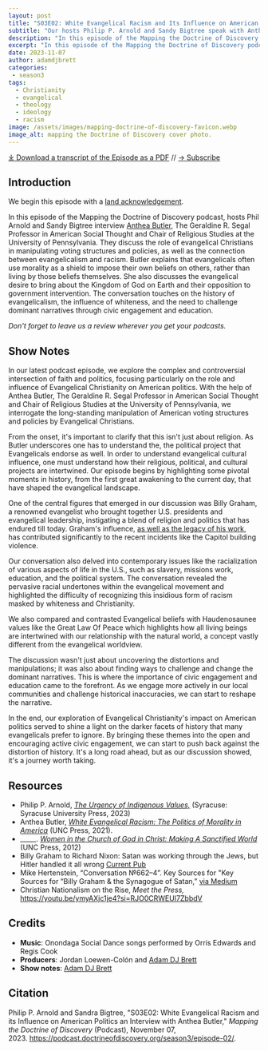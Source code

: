```yaml
---
layout: post
title: "S03E02: White Evangelical Racism and Its Influence on American Politics an Interview with Anthea Butler"
subtitle: "Our hosts Philip P. Arnold and Sandy Bigtree speak with Anthea Butler"
description: "In this episode of the Mapping the Doctrine of Discovery podcast, hosts Phil Arnold and Sandy Bigtree interview Professor Anthea Butler, the Geraldine R. Segal Professor in American Social Thought and Chair of Religious Studies. She is the author of White Evangelcial Racism"
excerpt: "In this episode of the Mapping the Doctrine of Discovery podcast, hosts Phil Arnold and Sandy Bigtree interview Professor Anthea Butler, the Geraldine R. Segal Professor in American Social Thought and Chair of Religious Studies. She is the author of White Evangelcial Racism"
date: 2023-11-07
author: adamdjbrett
categories: 
 - season3
tags: 
  - Christianity
  - evangelical
  - theology
  - ideology
  - racism
image: /assets/images/mapping-doctrine-of-discovery-favicon.webp
image_alt: mapping the Doctrine of Discovery cover photo.
---
```

<div id="buzzsprout-player-13904064"></div><script src="https://www.buzzsprout.com/1926214/13904064-s03e02-white-evangelical-racism-and-it-s-influence-on-american-politics-an-interview-with-anthea-butler.js?container_id=buzzsprout-player-13904064&player=small" type="text/javascript" charset="utf-8"></script>

[⤓ Download a transcript of the Episode as a PDF](/assets/pdfs/S03E02-White-Evangelical-Racism-Anthea-Butler-TRANSCRIPT.pdf) // [→ Subscribe](/subscribe/)

## Introduction
We begin this episode with a [land acknowledgement](https://podcast.doctrineofdiscovery.org/land/).

In this episode of the Mapping the Doctrine of Discovery podcast, hosts Phil Arnold and Sandy Bigtree interview [Anthea Butler](https://rels.sas.upenn.edu/people/anthea-butler), The Geraldine R. Segal Professor in American Social Thought and Chair of Religious Studies at the University of Pennsylvania. They discuss the role of evangelical Christians in manipulating voting structures and policies, as well as the connection between evangelicalism and racism. Butler explains that evangelicals often use morality as a shield to impose their own beliefs on others, rather than living by those beliefs themselves. She also discusses the evangelical desire to bring about the Kingdom of God on Earth and their opposition to government intervention. The conversation touches on the history of evangelicalism, the influence of whiteness, and the need to challenge dominant narratives through civic engagement and education.

*Don't forget to leave us a review wherever you get your podcasts.*


## Show Notes

In our latest podcast episode, we explore the complex and controversial intersection of faith and politics, focusing particularly on the role and influence of Evangelical Christianity on American politics. With the help of Anthea Butler, The Geraldine R. Segal Professor in American Social Thought and Chair of Religious Studies at the University of Pennsylvania, we interrogate the long-standing manipulation of American voting structures and policies by Evangelical Christians.

From the onset, it's important to clarify that this isn't just about religion. As Butler underscores one has to understand the, the political project that Evangelicals endorse as well. In order to understand evangelical cultural influence, one must understand how their religious, political, and cultural projects are intertwined. Our episode begins by highlighting some pivotal moments in history, from the first great awakening to the current day, that have shaped the evangelical landscape.

One of the central figures that emerged in our discussion was Billy Graham, a renowned evangelist who brought together U.S. presidents and evangelical leadership, instigating a blend of religion and politics that has endured till today. Graham's influence, [as well as the legacy of his work](https://currentpub.com/2022/09/11/billy-graham-to-richard-nixon-satan-was-working-through-the-jews-but-hitler-handled-it-all-wrong/), has contributed significantly to the recent incidents like the Capitol building violence.

Our conversation also delved into contemporary issues like the racialization of various aspects of life in the U.S., such as slavery, missions work, education, and the political system. The conversation revealed the pervasive racial undertones within the evangelical movement and highlighted the difficulty of recognizing this insidious form of racism masked by whiteness and Christianity.

We also compared and contrasted Evangelical beliefs with Haudenosaunee values like the Great Law Of Peace which highlights how all living beings are intertwined with our relationship with the natural world, a concept vastly different from the evangelical worldview.

The discussion wasn't just about uncovering the distortions and manipulations; it was also about finding ways to challenge and change the dominant narratives. This is where the importance of civic engagement and education came to the forefront. As we engage more actively in our local communities and challenge historical inaccuracies, we can start to reshape the narrative.

In the end, our exploration of Evangelical Christianity's impact on American politics served to shine a light on the darker facets of history that many evangelicals prefer to ignore. By bringing these themes into the open and encouraging active civic engagement, we can start to push back against the distortion of history. It's a long road ahead, but as our discussion showed, it's a journey worth taking.

## Resources
- Philip P. Arnold, [*The Urgency of Indigenous Values,*](https://bookshop.org/p/books/the-urgency-of-indigenous-values-philip-p-arnold/19942005?aid=56272&ean=9780815638087&listref=whitetoolong-newsletter-bookshelf) (Syracuse: Syracuse University Press, 2023)
- Anthea Butler, [*White Evangelical Racism: The Politics of Morality in America*](https://uncpress.org/book/9781469661179/white-evangelical-racism/) (UNC Press, 2021).  
- _____. [*Women in the Church of God in Christ: Making A Sanctified World*](https://uncpress.org/book/9780807858080/women-in-the-church-of-god-in-christ/) (UNC Press, 2012)
- Billy Graham to Richard Nixon: Satan was working through the Jews, but Hitler handled it all wrong [Current Pub](https://currentpub.com/2022/09/11/billy-graham-to-richard-nixon-satan-was-working-through-the-jews-but-hitler-handled-it-all-wrong/)
- Mike Hertenstein, “Conversation №662–4”. Key Sources for "Key Sources for “Billy Graham & the Synagogue of Satan,” [via Medium](https://medium.com/@mikeh_50175/conversation-662-4-291aa74083a5) 
- Christian Nationalism on the Rise, *Meet the Press,* <https://youtu.be/ymyAXjc1je4?si=RJO0CRWEUI7ZbbdV>


## Credits

- **Music**: Onondaga Social Dance songs performed by Orris Edwards and Regis Cook
- **Producers**: Jordan Loewen-Colón and [Adam DJ Brett](https://adamdjbrett.com)
- **Show notes**: [Adam DJ Brett](https://adamdjbrett.com)

## Citation

Philip P. Arnold and Sandra Bigtree, "S03E02: White Evangelical Racism and its Influence on American Politics an Interview with Anthea Butler," _Mapping the Doctrine of Discovery_ (Podcast), November 07, 2023. <https://podcast.doctrineofdiscovery.org/season3/episode-02/>.



